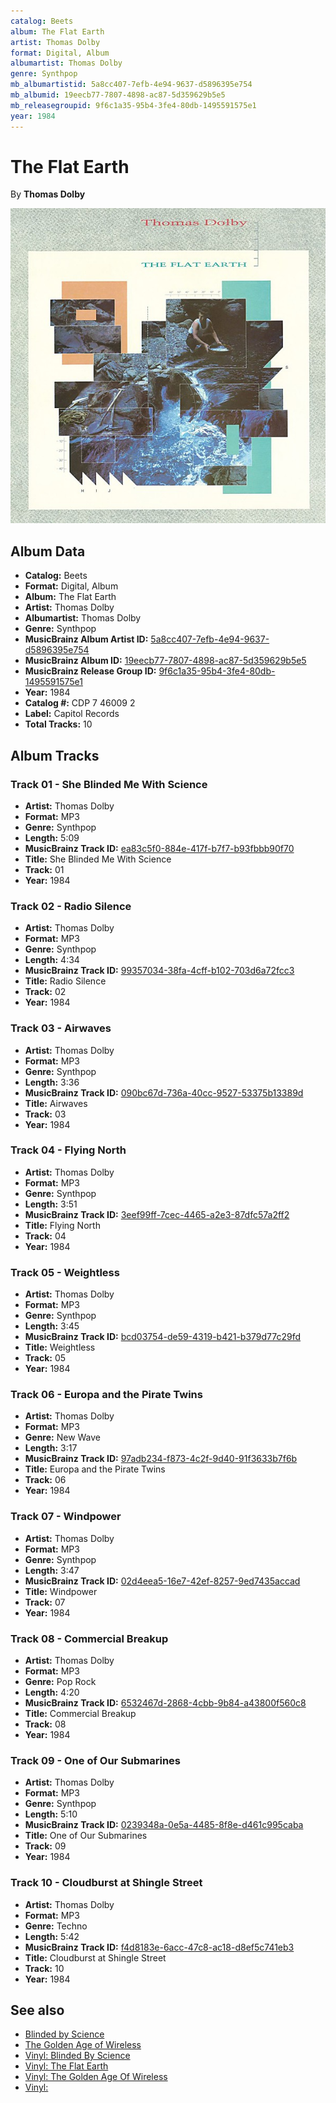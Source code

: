 ```yaml
---
catalog: Beets
album: The Flat Earth
artist: Thomas Dolby
format: Digital, Album
albumartist: Thomas Dolby
genre: Synthpop
mb_albumartistid: 5a8cc407-7efb-4e94-9637-d5896395e754
mb_albumid: 19eecb77-7807-4898-ac87-5d359629b5e5
mb_releasegroupid: 9f6c1a35-95b4-3fe4-80db-1495591575e1
year: 1984
---
```


# The Flat Earth

By **Thomas Dolby**

![](../../assets/beetscovers/Thomas_Dolby-The_Flat_Earth.jpg)

## Album Data

- **Catalog:** Beets
- **Format:** Digital, Album
- **Album:** The Flat Earth
- **Artist:** Thomas Dolby
- **Albumartist:** Thomas Dolby
- **Genre:** Synthpop
- **MusicBrainz Album Artist ID:** [5a8cc407-7efb-4e94-9637-d5896395e754](https://musicbrainz.org/artist/5a8cc407-7efb-4e94-9637-d5896395e754)
- **MusicBrainz Album ID:** [19eecb77-7807-4898-ac87-5d359629b5e5](https://musicbrainz.org/release/19eecb77-7807-4898-ac87-5d359629b5e5)
- **MusicBrainz Release Group ID:** [9f6c1a35-95b4-3fe4-80db-1495591575e1](https://musicbrainz.org/release-group/9f6c1a35-95b4-3fe4-80db-1495591575e1)
- **Year:** 1984
- **Catalog #:** CDP 7 46009 2
- **Label:** Capitol Records
- **Total Tracks:** 10

## Album Tracks

### Track 01 - She Blinded Me With Science

- **Artist:** Thomas Dolby
- **Format:** MP3
- **Genre:** Synthpop
- **Length:** 5:09
- **MusicBrainz Track ID:** [ea83c5f0-884e-417f-b7f7-b93fbbb90f70](https://musicbrainz.org/recording/ea83c5f0-884e-417f-b7f7-b93fbbb90f70)
- **Title:** She Blinded Me With Science
- **Track:** 01
- **Year:** 1984

### Track 02 - Radio Silence

- **Artist:** Thomas Dolby
- **Format:** MP3
- **Genre:** Synthpop
- **Length:** 4:34
- **MusicBrainz Track ID:** [99357034-38fa-4cff-b102-703d6a72fcc3](https://musicbrainz.org/recording/99357034-38fa-4cff-b102-703d6a72fcc3)
- **Title:** Radio Silence
- **Track:** 02
- **Year:** 1984

### Track 03 - Airwaves

- **Artist:** Thomas Dolby
- **Format:** MP3
- **Genre:** Synthpop
- **Length:** 3:36
- **MusicBrainz Track ID:** [090bc67d-736a-40cc-9527-53375b13389d](https://musicbrainz.org/recording/090bc67d-736a-40cc-9527-53375b13389d)
- **Title:** Airwaves
- **Track:** 03
- **Year:** 1984

### Track 04 - Flying North

- **Artist:** Thomas Dolby
- **Format:** MP3
- **Genre:** Synthpop
- **Length:** 3:51
- **MusicBrainz Track ID:** [3eef99ff-7cec-4465-a2e3-87dfc57a2ff2](https://musicbrainz.org/recording/3eef99ff-7cec-4465-a2e3-87dfc57a2ff2)
- **Title:** Flying North
- **Track:** 04
- **Year:** 1984

### Track 05 - Weightless

- **Artist:** Thomas Dolby
- **Format:** MP3
- **Genre:** Synthpop
- **Length:** 3:45
- **MusicBrainz Track ID:** [bcd03754-de59-4319-b421-b379d77c29fd](https://musicbrainz.org/recording/bcd03754-de59-4319-b421-b379d77c29fd)
- **Title:** Weightless
- **Track:** 05
- **Year:** 1984

### Track 06 - Europa and the Pirate Twins

- **Artist:** Thomas Dolby
- **Format:** MP3
- **Genre:** New Wave
- **Length:** 3:17
- **MusicBrainz Track ID:** [97adb234-f873-4c2f-9d40-91f3633b7f6b](https://musicbrainz.org/recording/97adb234-f873-4c2f-9d40-91f3633b7f6b)
- **Title:** Europa and the Pirate Twins
- **Track:** 06
- **Year:** 1984

### Track 07 - Windpower

- **Artist:** Thomas Dolby
- **Format:** MP3
- **Genre:** Synthpop
- **Length:** 3:47
- **MusicBrainz Track ID:** [02d4eea5-16e7-42ef-8257-9ed7435accad](https://musicbrainz.org/recording/02d4eea5-16e7-42ef-8257-9ed7435accad)
- **Title:** Windpower
- **Track:** 07
- **Year:** 1984

### Track 08 - Commercial Breakup

- **Artist:** Thomas Dolby
- **Format:** MP3
- **Genre:** Pop Rock
- **Length:** 4:20
- **MusicBrainz Track ID:** [6532467d-2868-4cbb-9b84-a43800f560c8](https://musicbrainz.org/recording/6532467d-2868-4cbb-9b84-a43800f560c8)
- **Title:** Commercial Breakup
- **Track:** 08
- **Year:** 1984

### Track 09 - One of Our Submarines

- **Artist:** Thomas Dolby
- **Format:** MP3
- **Genre:** Synthpop
- **Length:** 5:10
- **MusicBrainz Track ID:** [0239348a-0e5a-4485-8f8e-d461c995caba](https://musicbrainz.org/recording/0239348a-0e5a-4485-8f8e-d461c995caba)
- **Title:** One of Our Submarines
- **Track:** 09
- **Year:** 1984

### Track 10 - Cloudburst at Shingle Street

- **Artist:** Thomas Dolby
- **Format:** MP3
- **Genre:** Techno
- **Length:** 5:42
- **MusicBrainz Track ID:** [f4d8183e-6acc-47c8-ac18-d8ef5c741eb3](https://musicbrainz.org/recording/f4d8183e-6acc-47c8-ac18-d8ef5c741eb3)
- **Title:** Cloudburst at Shingle Street
- **Track:** 10
- **Year:** 1984


## See also

- [Blinded by Science](Blinded_by_Science.md)
- [The Golden Age of Wireless](The_Golden_Age_of_Wireless.md)
- [Vinyl: Blinded By Science](../../Vinyl/Thomas_Dolby/Blinded_By_Science.md)
- [Vinyl: The Flat Earth](../../Vinyl/Thomas_Dolby/The_Flat_Earth.md)
- [Vinyl: The Golden Age Of Wireless](../../Vinyl/Thomas_Dolby/The_Golden_Age_Of_Wireless.md)
- [Vinyl: ](../../Vinyl/Thomas_Dolby/Thomas_Dolby.md)
